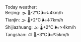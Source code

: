 Today weather:  
Beijing: 🌫  🌡️-2°C 🌬️↓4km/h  
Tianjin: 🌫  🌡️+2°C 🌬️↓7km/h  
Shijiazhuang: 🌫  🌡️+2°C 🌬️↘4km/h  
Tangshan: ⛅️  🌡️+3°C 🌬️↖5km/h  
